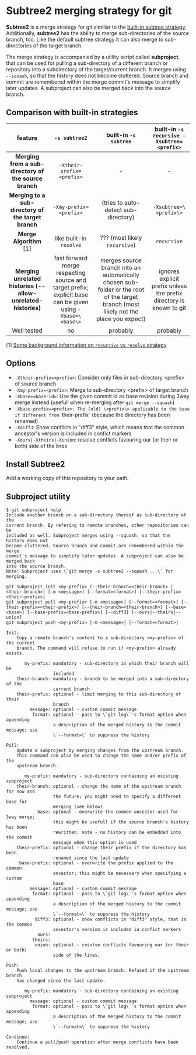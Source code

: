 # Subtree2 merging strategy for git
**Subtree2** is a merge strategy for git similiar to the [built-in subtree strategy](https://git-scm.com/docs/merge-strategies#_merge_strategies). Additionally, **subtree2** has the ability to merge sub-directories of the source branch, too. Like the default subtree strategy it can also merge to sub-directories of the target branch.

The merge strategy is accompanied by a utility script called **subproject**, that can be used for pulling a sub-directory of a different branch or repository into a subdirectory of the target/current branch. It merges using `--squash`, so that the history does not become cluttered. Source branch and commit are remembered within the merge commit's message to simplify later updates. A subproject can also be merged back into the source branch.


## Comparison with built-in strategies
| **feature**                                                   | **`-s subtree2`**         | **built-in `-s subtree`**            | **built-in `-s recursive -Xsubtree=<prefix>`**
|:-------------------------------------------------------------:|:-------------------------:|:------------------------------------:|:--------------------------------------------:|
| **Merging from a sub-directory of the source branch**         | `-Xtheir-prefix=<prefix>` | -                                    | -
| **Merging to a sub-directory of the target branch**           | `-Xmy-prefix=<prefix>`    | (tries to auto-detect sub-directory) | `-Xsubtree=\<prefix\>`                        
| **Merge Algorithm** [1]                                       | like built-in `resolve`   | ??? (most likely `recursive`)        | `recursive`
| **Merging unrelated histories (--allow-unrelated-histories)** | fast forward merge respecting source and target prefix; explicit base can be given using `-Xbase=\<base\>` | merges source branch into an automatically chosen sub-folder or the root of the target branch (most likely not the place you expect) | ignores explicit prefix unless the prefix directory is known to git
| Well tested                                                   | no                        | probably                             | probably

[1] [Some background information on `recursive` vs `resolve` strategy](http://blog.plasticscm.com/2011/09/merge-recursive-strategy.html)

## Options
 * `-Xtheir-prefix=<prefix>`: Consider only files in sub-directory \<prefix\> of source branch
 * `-Xmy-prefix=<prefix>`: Merge to sub-directory \<prefix\> of target branch
 * `-Xbase=<base-id>`: Use the given commit id as base revision during 3way merge instead (usefull when re-merging after `git merge --squash`)
 * `-Xbase-prefix=<prefix>: The (old) \<prefix\> applicable to the base if different from `their-prefix` (because the directory has been renamed)
 * `-Xdiff3`: Show conflicts in "diff3" style, which means that the common ancestor's version is included in confict markers
 * `-Xours|-Xtheirs|-Xunion`: resolve conflicts favouring our (or their or both) side of the lines

## Install Subtree2
Add a working copy of this repository to your path.

## Subproject utility
```
$ git subproject help
Include another branch or a sub-directory thereof as sub-directory of the
current branch. By refering to remote branches, other repositories can be
included as well. Subproject merges using --squash, so that the history does not
become cluttered. Source branch and commit are remembered within the merge
commit's message to simplify later updates. A subproject can also be merged back
into the source branch.
Note: Subproject uses \`git merge -s subtree2 --squash ...\` for merging.
    
git subproject init <my-prefix> (--their-branch=<their-branch> | <their-branch>) [-m <message>] [--format=<format>] [--their-prefix=<their-prefix>]
git subproject pull <my-prefix> [-m <message>] [--format=<format>] [--their-prefix=<their-prefix>] [--their-branch=<their-branch>] [--base=<base>] [--base-prefix=<base-prefix>] [--diff3] [--ours|--theirs|--union]
git subproject push <my-prefix> [-m <message>] [--format=<format>]

Init:
    Copy a remote branch's content to a sub-directory <my-prefix> of the current
    branch. The command will refuse to run if <my-prefix> already exists.
    
       my-prefix: mandatory - sub-directory in which their branch will be
                  included
    their-branch: mandatory - branch to be merged into a sub-directory of the
                  current branch
    their-prefix: optional - limit merging to this sub-directory of their
                  branch
         message: optional - custom commit message
          format: optional - pass to \`git log\`'s format option when appending
                  a description of the merged history to the commit message; use
                  \`--format=\` to suppress the history

Pull:
    Update a subproject by merging changes from the upstream branch.
    This command can also be used to change the name and/or prefix of the
    upstream branch.
    
       my-prefix: mandatory - sub-directory containing an existing subproject
    their-branch: optional - change the name of the upstream branch for now and
                  the future; you might need to specify a different base for
                  merging (see below)
            base: optonal - overwrite the common-ancestor used for 3way merge;
                  this might be usefull if the source branch's history has been
                  rewritten; note - no history can be embedded into the commit
                  message when this option is used
    their-prefix: optional - change their prefix if the directory has been
                  renamed since the last update
     base-prefix: optional - overwrite the prefix applied to the common
                  ancestor; this might be necessary when specifying a custom
                  base
         message: optional - custom commit message
          format: optional - pass to \`git log\`'s format option when appending
                  a description of the merged history to the commit message; use
                  \`--format=\` to suppress the history
           diff3: optional - show conflicts in "diff3" style, that is the common
                  ancestor's version is included in confict markers
            ours:
          theirs:
           union: optional - resolve conflicts favouring our (or their or both)
                  side of the lines.
           
Push:
    Push local changes to the upstream branch. Refused if the upstream branch
    has changed since the last update.
    
       my-prefix: mandatory - sub-directory containing an existing subproject
         message: optional - custom commit message
          format: optional - pass to \`git log\`'s format option when appending
                  a description of the merged history to the commit message; use
                  \`--format=\` to suppress the history
                  
Continue:
    Continue a pull/push operation after merge conflicts have been resolved.
```
